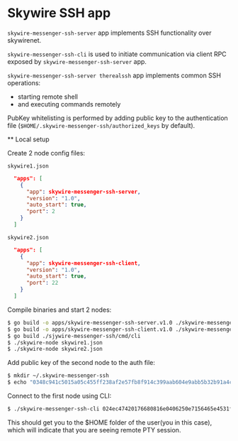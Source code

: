 # Skywire SSH app

`skywire-messenger-ssh-server` app implements SSH functionality over skywirenet.

`skywire-messenger-ssh-cli` is used to initiate communication via client RPC
exposed by `skywire-messenger-ssh-server` app. 

`skywire-messenger-ssh-server therealssh` app implements common SSH operations:

- starting remote shell
- and executing commands remotely

PubKey whitelisting is performed by adding public key to the
authentication file (`$HOME/.skywire-messenger-ssh/authorized_keys` by default).

** Local setup

Create 2 node config files:

`skywire1.json`

```json
  "apps": [
    {
      "app": skywire-messenger-ssh-server,
      "version": "1.0",
      "auto_start": true,
      "port": 2
    }
  ]
```

`skywire2.json`

```json
  "apps": [
    {
      "app": skywire-messenger-ssh-client,
      "version": "1.0",
      "auto_start": true,
      "port": 22
    }
  ]
```

Compile binaries and start 2 nodes:

```bash
$ go build -o apps/skywire-messenger-ssh-server.v1.0 ./skywire-messenger-ssh/cmd/server
$ go build -o apps/skywire-messenger-ssh-client.v1.0 ./skywire-messenger-ssh/cmd/client
$ go build ./sjywire-messenger-ssh/cmd/cli
$ ./skywire-node skywire1.json
$ ./skywire-node skywire2.json
```

Add public key of the second node to the auth file:

```bash
$ mkdir ~/.skywire-messenger-ssh
$ echo "0348c941c5015a05c455ff238af2e57fb8f914c399aab604e9abb5b32b91a4c1fe" > ~/.skywire-messenger-ssh/authorized_keys
```

Connect to the first node using CLI:

```bash
$ ./skywire-messenger-ssh-cli 024ec47420176680816e0406250e7156465e4531f5b26057c9f6297bb0303558c7
```

This should get you to the $HOME folder of the user(you in this case), which
will indicate that you are seeing remote PTY session.
